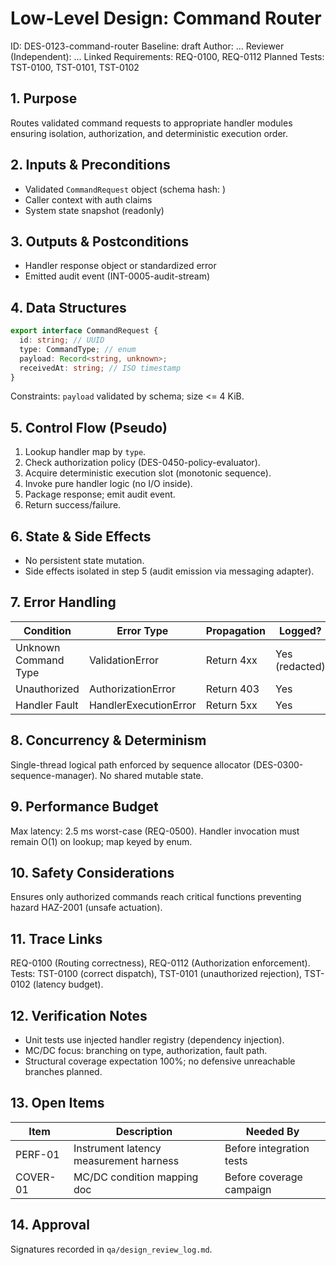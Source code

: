 # Low-Level Design: Command Router
ID: DES-0123-command-router
Baseline: draft
Author: ...
Reviewer (Independent): ...
Linked Requirements: REQ-0100, REQ-0112
Planned Tests: TST-0100, TST-0101, TST-0102

## 1. Purpose
Routes validated command requests to appropriate handler modules ensuring isolation, authorization, and deterministic execution order.

## 2. Inputs & Preconditions
- Validated `CommandRequest` object (schema hash: <hash>)
- Caller context with auth claims
- System state snapshot (readonly)

## 3. Outputs & Postconditions
- Handler response object or standardized error
- Emitted audit event (INT-0005-audit-stream)

## 4. Data Structures
```ts
export interface CommandRequest {
  id: string; // UUID
  type: CommandType; // enum
  payload: Record<string, unknown>;
  receivedAt: string; // ISO timestamp
}
```
Constraints: `payload` validated by schema; size <= 4 KiB.

## 5. Control Flow (Pseudo)
1. Lookup handler map by `type`.
2. Check authorization policy (DES-0450-policy-evaluator).
3. Acquire deterministic execution slot (monotonic sequence).
4. Invoke pure handler logic (no I/O inside).
5. Package response; emit audit event.
6. Return success/failure.

## 6. State & Side Effects
- No persistent state mutation.
- Side effects isolated in step 5 (audit emission via messaging adapter).

## 7. Error Handling
| Condition | Error Type | Propagation | Logged? |
|-----------|-----------|-------------|---------|
| Unknown Command Type | ValidationError | Return 4xx | Yes (redacted) |
| Unauthorized | AuthorizationError | Return 403 | Yes |
| Handler Fault | HandlerExecutionError | Return 5xx | Yes |

## 8. Concurrency & Determinism
Single-thread logical path enforced by sequence allocator (DES-0300-sequence-manager). No shared mutable state.

## 9. Performance Budget
Max latency: 2.5 ms worst-case (REQ-0500).
Handler invocation must remain O(1) on lookup; map keyed by enum.

## 10. Safety Considerations
Ensures only authorized commands reach critical functions preventing hazard HAZ-2001 (unsafe actuation).

## 11. Trace Links
REQ-0100 (Routing correctness), REQ-0112 (Authorization enforcement).
Tests: TST-0100 (correct dispatch), TST-0101 (unauthorized rejection), TST-0102 (latency budget).

## 12. Verification Notes
- Unit tests use injected handler registry (dependency injection).
- MC/DC focus: branching on type, authorization, fault path.
- Structural coverage expectation 100%; no defensive unreachable branches planned.

## 13. Open Items
| Item | Description | Needed By |
|------|-------------|-----------|
| PERF-01 | Instrument latency measurement harness | Before integration tests |
| COVER-01 | MC/DC condition mapping doc | Before coverage campaign |

## 14. Approval
Signatures recorded in `qa/design_review_log.md`.
